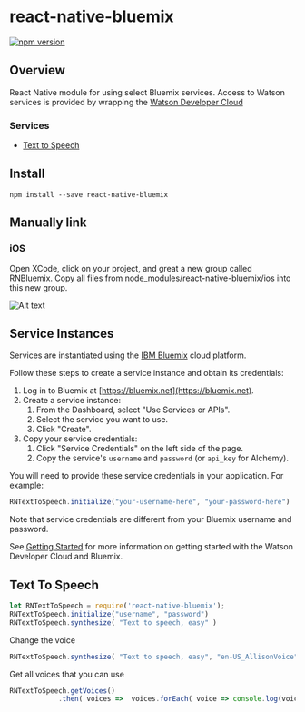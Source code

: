 # react-native-bluemix
[![npm version](https://badge.fury.io/js/react-native-bluemix.svg)](https://badge.fury.io/js/react-native-bluemix)

## Overview
React Native module for using select Bluemix services.  Access to Watson services is provided by wrapping the [Watson Developer Cloud](https://github.com/watson-developer-cloud/swift-sdk)

### Services

* [Text to Speech](#text-to-speech)

## Install

```shell
npm install --save react-native-bluemix
```

## Manually link

### iOS

Open XCode, click on your project, and great a new group called RNBluemix. Copy all files from node_modules/react-native-bluemix/ios into this new group.

![Alt text](https://cdn.rawgit.com/pwcremin/assets/776546d8/Screen%20Shot%202017-08-04%20at%2010.25.08%20AM.png)

## Service Instances

Services are instantiated using the [IBM Bluemix](http://www.ibm.com/cloud-computing/bluemix/) cloud platform.

Follow these steps to create a service instance and obtain its credentials:

1. Log in to Bluemix at [https://bluemix.net](https://bluemix.net).
2. Create a service instance:
    1. From the Dashboard, select "Use Services or APIs".
    2. Select the service you want to use.
    3. Click "Create".
3. Copy your service credentials:
    1. Click "Service Credentials" on the left side of the page.
    2. Copy the service's `username` and `password` (or `api_key` for Alchemy).

You will need to provide these service credentials in your application. For example:

```javascript
RNTextToSpeech.initialize("your-username-here", "your-password-here")
```

Note that service credentials are different from your Bluemix username and password.

See [Getting Started](https://www.ibm.com/watson/developercloud/doc/common/index.html) for more information on getting started with the Watson Developer Cloud and Bluemix.

## Text To Speech

```javascript
let RNTextToSpeech = require('react-native-bluemix');
RNTextToSpeech.initialize("username", "password")
RNTextToSpeech.synthesize( "Text to speech, easy" )
```

Change the voice

```javascript
RNTextToSpeech.synthesize( "Text to speech, easy", "en-US_AllisonVoice" )
```

Get all voices that you can use

```javascript
RNTextToSpeech.getVoices()
            .then( voices =>  voices.forEach( voice => console.log(voice.name) ) )
```

